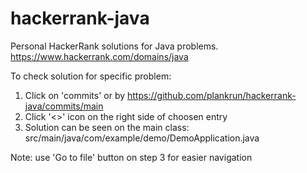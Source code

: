 # hackerrank-java
Personal HackerRank solutions for Java problems.
https://www.hackerrank.com/domains/java

To check solution for specific problem:
1. Click on 'commits' or by https://github.com/plankrun/hackerrank-java/commits/main
2. Click '<>' icon on the right side of choosen entry
3. Solution can be seen on the main class: src/main/java/com/example/demo/DemoApplication.java

Note: use 'Go to file' button on step 3 for easier navigation
